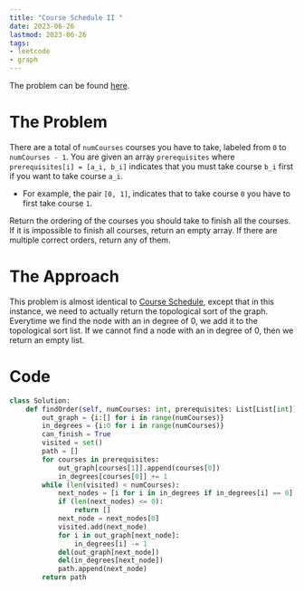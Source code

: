 ```yaml
---
title: "Course Schedule II "
date: 2023-06-26
lastmod: 2023-06-26
tags:
- leetcode
- graph
---
```

The problem can be found [here](https://leetcode.com/problems/course-schedule-ii/).

# The Problem
There are a total of `numCourses` courses you have to take, labeled from `0` to `numCourses - 1`. You are given an array `prerequisites` where `prerequisites[i] = [a_i, b_i]` indicates that you must take course `b_i` first if you want to take course `a_i`.

- For example, the pair `[0, 1]`, indicates that to take course `0` you have to first take course `1`.

Return the ordering of the courses you should take to finish all the courses. If it is impossible to finish all courses, return an empty array. If there are multiple correct orders, return any of them.

# The Approach
This problem is almost identical to [Course Schedule](/notes/CourseSchedule.md), except that in this instance, we need to actually return the topological sort of the graph. Everytime we find the node with an in degree of 0, we add it to the topological sort list. If we cannot find a node with an in degree of 0, then we return an empty list.

# Code
```python
class Solution:
    def findOrder(self, numCourses: int, prerequisites: List[List[int]]) -> List[int]:
        out_graph = {i:[] for i in range(numCourses)}
        in_degrees = {i:0 for i in range(numCourses)}
        can_finish = True
        visited = set()
        path = []
        for courses in prerequisites:
            out_graph[courses[1]].append(courses[0])
            in_degrees[courses[0]] += 1
        while (len(visited) < numCourses):
            next_nodes = [i for i in in_degrees if in_degrees[i] == 0]
            if (len(next_nodes) <= 0):
                return []
            next_node = next_nodes[0]
            visited.add(next_node)
            for i in out_graph[next_node]:
                in_degrees[i] -= 1
            del(out_graph[next_node])
            del(in_degrees[next_node])
            path.append(next_node)
        return path
```

